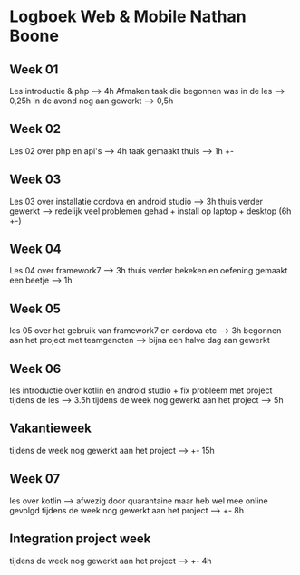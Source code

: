 # Logboek Web & Mobile Nathan Boone
## Week 01
Les introductie & php --> 4h
Afmaken taak die begonnen was in de les --> 0,25h
In de avond nog aan gewerkt --> 0,5h

## Week 02
Les 02 over php en api's --> 4h
taak gemaakt thuis --> 1h +-

## Week 03

Les 03 over installatie cordova en android studio --> 3h
thuis verder gewerkt --> redelijk veel problemen gehad + install op laptop + desktop (6h +-)

## Week 04

Les 04 over framework7 --> 3h
thuis verder bekeken en oefening gemaakt een beetje --> 1h

## Week 05

les 05 over  het gebruik van framework7 en cordova etc --> 3h
begonnen aan het project met teamgenoten --> bijna een halve dag aan gewerkt

## Week 06

les introductie over kotlin en android studio + fix probleem met project tijdens de les --> 3.5h
tijdens de week nog gewerkt aan het project --> 5h

## Vakantieweek

tijdens de week nog gewerkt aan het project --> +- 15h

## Week 07

les over kotlin --> afwezig door quarantaine maar heb wel mee online gevolgd
tijdens de week nog gewerkt aan het project --> +- 8h

## Integration project week

tijdens de week nog gewerkt aan het project --> +- 4h





